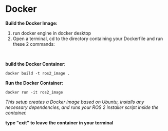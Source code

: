 # Docker
**Build the Docker Image:**
1. run docker engine in docker desktop
2. Open a terminal, cd to the directory containing your Dockerfile and run these 2 commands:
<br>

**build the Docker Container:**

``
docker build -t ros2_image .
``

**Run the Docker Container:**

``
docker run -it ros2_image
``

*This setup creates a Docker image based on Ubuntu, installs any necessary dependencies, and runs your ROS 2 installer script inside the container.*
<br>

**type "exit" to leave the container in your terminal**
<br>
